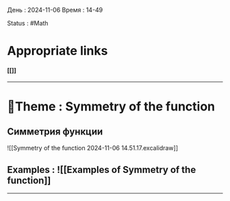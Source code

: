 День : 2024-11-06 
Время : 14-49

Status : #Math  


# Appropriate links
#### [[]]


---

# 📏Theme : Symmetry of the function


## Симметрия функции


![[Symmetry of the function 2024-11-06 14.51.17.excalidraw]]



## Examples : ![[Examples of Symmetry of the function]]


---
